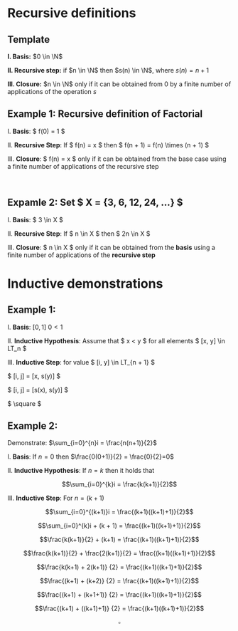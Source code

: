 # Recursive definitions

## Template

**I. Basis:** $0 \in \N$

**II. Recursive step:** if $n \in \N$ then $s(n) \in \N$, where $s(n) = n + 1$

**III. Closure:** $n \in \N$ only if it can be obtained from $0$ by a finite number of applications of the operation $s$

## Example 1: Recursive definition of Factorial

I. **Basis**: $ f(0) = 1 $

II. **Recursive Step**: If $ f(n) = x $ then $ f(n + 1) = f(n) \times (n + 1) $

III. **Closure**: $ f(n) = x $ only if it can be obtained from the base case using a finite number of applications of the recursive step

<br>

## Expamle 2: Set $ X = \{3, 6, 12, 24, ...\} $

I. **Basis**: $ 3 \in X $

II. **Recursive Step**: If $ n \in X $ then $ 2n \in X $

III. **Closure**: $ n \in X $ only if it can be obtained from the **basis** using a finite number of applications of the **recursive step**

# Inductive demonstrations

## Example 1:

I. **Basis**: $[0, 1] \ 0 < 1$

II. **Inductive Hypothesis**: Assume that $ x < y $ for all elements $ [x, y] \in LT_n $

III. **Inductive Step**: for value $ [i, y] \in LT\_{n + 1} $

$ [i, j] = [x, s(y)] $

$ [i, j] = [s(x), s(y)] $

$ \square $ <!-- to indicate the end of the demonstration -->

## Example 2:

Demonstrate: $\sum_{i=0}^{n}i = \frac{n(n+1)}{2}$

I. **Basis**: If $n = 0$ then $\frac{0(0+1)}{2} = \frac{0}{2}=0$

II. **Inductive Hypothesis**: If $n = k$ then it holds that

$$\sum_{i=0}^{k}i = \frac{k(k+1)}{2}$$

III. **Inductive Step**: For $n = (k+1)$

$$\sum_{i=0}^{(k+1)}i = \frac{(k+1)((k+1)+1)}{2}$$

$$\sum_{i=0}^{k}i + (k + 1) = \frac{(k+1)((k+1)+1)}{2}$$

$$\frac{k(k+1)}{2} + (k+1) = \frac{(k+1)((k+1)+1)}{2}$$

$$\frac{k(k+1)}{2} + \frac{2(k+1)}{2} = \frac{(k+1)((k+1)+1)}{2}$$

$$\frac{k(k+1) + 2(k+1)} {2} = \frac{(k+1)((k+1)+1)}{2}$$

$$\frac{(k+1) + (k+2)} {2} = \frac{(k+1)((k+1)+1)}{2}$$

$$\frac{(k+1) + (k+1+1)} {2} = \frac{(k+1)((k+1)+1)}{2}$$

$$\frac{(k+1) + ((k+1)+1)} {2} = \frac{(k+1)((k+1)+1)}{2}$$

$$\square$$
